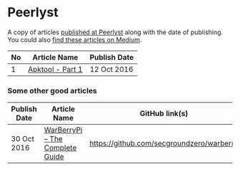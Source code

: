 # Peerlyst

A copy of articles [published at Peerlyst](https://www.peerlyst.com/users/hack-with-github) along with the date of publishing. You could also [find these articles on Medium](https://medium.com/@HackwithGithub).

| No | Article Name | Publish Date | 
|----|----|----|
| 1 | [Apktool - Part 1](https://github.com/Hack-with-Github/Peerlyst/blob/master/Articles/Apktool.md)  | 12 Oct 2016 |

### Some other good articles

| Publish Date | Article Name | GitHub link(s) |
|----|----|----|
| 30 Oct 2016 | [WarBerryPi – The Complete Guide](https://www.peerlyst.com/posts/warberrypi-the-complete-guide-secgroundzero)  | https://github.com/secgroundzero/warberry |
